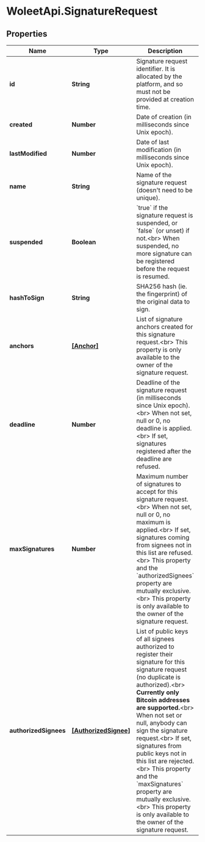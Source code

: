 # WoleetApi.SignatureRequest

## Properties
Name | Type | Description | Notes
------------ | ------------- | ------------- | -------------
**id** | **String** | Signature request identifier. It is allocated by the platform, and so must not be provided at creation time.  | [optional] 
**created** | **Number** | Date of creation (in milliseconds since Unix epoch).  | [optional] 
**lastModified** | **Number** | Date of last modification (in milliseconds since Unix epoch).  | [optional] 
**name** | **String** | Name of the signature request (doesn&#39;t need to be unique).  | 
**suspended** | **Boolean** | &#x60;true&#x60; if the signature request is suspended, or &#x60;false&#x60; (or unset) if not.&lt;br&gt; When suspended, no more signature can be registered before the request is resumed.  | [optional] 
**hashToSign** | **String** | SHA256 hash (ie. the fingerprint) of the original data to sign.  | 
**anchors** | [**[Anchor]**](Anchor.md) | List of signature anchors created for this signature request.&lt;br&gt; This property is only available to the owner of the signature request.  | [optional] 
**deadline** | **Number** | Deadline of the signature request (in milliseconds since Unix epoch).&lt;br&gt; When not set, null or 0, no deadline is applied.&lt;br&gt; If set, signatures registered after the deadline are refused.  | [optional] 
**maxSignatures** | **Number** | Maximum number of signatures to accept for this signature request.&lt;br&gt; When not set, null or 0, no maximum is applied.&lt;br&gt; If set, signatures coming from signees not in this list are refused.&lt;br&gt; This property and the &#x60;authorizedSignees&#x60; property are mutually exclusive.&lt;br&gt; This property is only available to the owner of the signature request.  | [optional] 
**authorizedSignees** | [**[AuthorizedSignee]**](AuthorizedSignee.md) | List of public keys of all signees authorized to register their signature for this signature request (no duplicate is authorized).&lt;br&gt; **Currently only Bitcoin addresses are supported.**&lt;br&gt; When not set or null, anybody can sign the signature request.&lt;br&gt; If set, signatures from public keys not in this list are rejected.&lt;br&gt; This property and the &#x60;maxSignatures&#x60; property are mutually exclusive.&lt;br&gt; This property is only available to the owner of the signature request.  | [optional] 


